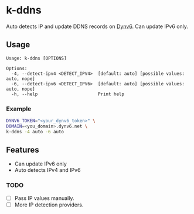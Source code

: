 # k-ddns

Auto detects IP and update DDNS records on [Dynv6](https://dynv6.com/).
Can update IPv6 only.

## Usage

```
Usage: k-ddns [OPTIONS]

Options:
  -4, --detect-ipv4 <DETECT_IPV4>  [default: auto] [possible values: auto, nope]
  -6, --detect-ipv6 <DETECT_IPV6>  [default: auto] [possible values: auto, nope]
  -h, --help                       Print help
```

### Example

```sh
DYNV6_TOKEN="<your_dynv6_token>" \
DOMAIN=<you_domain>.dynv6.net \
k-ddns -4 auto -6 auto
```

## Features

- Can update IPv6 only
- Auto detects IPv4 and IPv6

### TODO

- [ ] Pass IP values manually.
- [ ] More IP detection providers.
